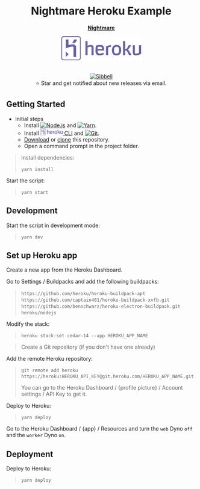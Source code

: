 <h1 align="center">Nightmare Heroku Example</h1>

<p align="center">
	<a title="Nightmare" href="http://www.nightmarejs.org/"><b>Nightmare</b></a>
</p>
<p align="center">
	<a title="Heroku" href="https://www.heroku.com/"><img alt="Heroku" src="https://github.com/logo/heroku/blob/master/images/logo.svg" width="" height="64"></a>
</p>

<p align="center">
	<br><a title="Sibbell" href="https://about.sibbell.com/"><img alt="Sibbell" src="https://raw.githubusercontent.com/sibbell/support/master/logo.png" width="131" height="41"></a>
	<br>⭐ Star and get notified about new releases via email.
</p>

## Getting Started
- Initial steps
	- Install <a title="Node.js" href="https://nodejs.org/en/"><img alt="Node.js" src="https://camo.githubusercontent.com/9c24355bb3afbff914503b663ade7beb341079fa/68747470733a2f2f6e6f64656a732e6f72672f7374617469632f696d616765732f6c6f676f2d6c696768742e737667" width="" height="18"></a> and <a title="Yarn" href="https://yarnpkg.com/lang/en/"><img alt="Yarn" src="https://raw.githubusercontent.com/yarnpkg/assets/master/yarn-kitten-full.svghttps://raw.githubusercontent.com/yarnpkg/assets/master/yarn-kitten-full.png" width="" height="18"></a>.
	- Install <a title="Heroku CLI" href="https://devcenter.heroku.com/articles/heroku-cli#download-and-install"><img alt="Heroku CLI" src="https://github.com/logo/heroku/blob/master/images/logo.svg" width="" height="18"> CLI</a> and <a title="Git" href="https://git-scm.com/downloads"><img alt="Git" src="https://cdn.svgporn.com/logos/git.svg" width="" height="18"></a>.
	- [Download](https://github.com/kireerik/nightmare-heroku-example/archive/master.zip) or [clone](github-windows://openRepo/https://github.com/kireerik/nightmare-heroku-example) this repository.
	- Open a command prompt in the project folder.

> Install dependencies:
> ```shell
> yarn install
> ```

Start the script:
> ```shell
> yarn start
> ```

## Development
Start the script in development mode:
> ```shell
> yarn dev
> ```

## Set up Heroku app
Create a new app from the Heroku Dashboard.

Go to Settings / Buildpacks and add the following buildpacks:
> `https://github.com/heroku/heroku-buildpack-apt`
> <br>`https://github.com/captain401/heroku-buildpack-xvfb.git`
> <br>`https://github.com/benschwarz/heroku-electron-buildpack.git`
> <br>`heroku/nodejs`

Modify the stack:
> ```shell
> heroku stack:set cedar-14 --app HEROKU_APP_NAME
> ```

> Create a Git repository (if you don't have one already)

Add the remote Heroku repository:
> ```shell
> git remote add heroku https://heroku:HEROKU_API_KEY@git.heroku.com/HEROKU_APP_NAME.git
> ```
> You can go to the Heroku Dashboard / {profile picture} / Account settings / API Key to get it.

Deploy to Heroku:
> ```shell
> yarn deploy
> ```

Go to the Heroku Dashboard / {app} / Resources and turn the `web` Dyno `off` and the `worker` Dyno `on`.

## Deployment
Deploy to Heroku:
> ```shell
> yarn deploy
> ```
